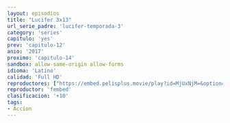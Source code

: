 ```yaml
---
layout: episodios
title: "Lucifer 3x13"
url_serie_padre: 'lucifer-temporada-3'
category: 'series'
capitulo: 'yes'
prev: 'capitulo-12'
anio: '2017'
proximo: 'capitulo-14'
sandbox: allow-same-origin allow-forms
idioma: 'Latino'
calidad: 'Full HD'
reproductores: ["https://embed.pelisplus.movie/play?id=MjUxNjM=&option=latin"]
reproductor: 'fembed'
clasificacion: '+10'
tags:
- Accion
---
```












